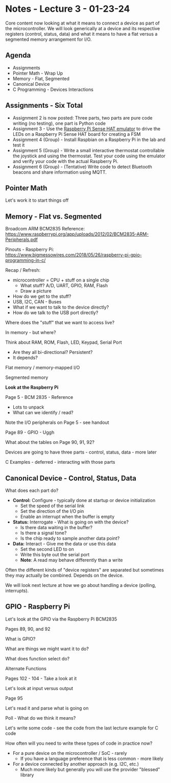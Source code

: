# Notes - Lecture 3 - 01-23-24

Core content now looking at what it means to connect a device as part of the microcontroller.  We will look generically at a device and its respective registers (control, status, data) and what it means to have a flat versus a segmented memory arrangement for I/O.  

## Agenda

* Assignments
* Pointer Math - Wrap Up
* Memory - Flat, Segmented
* Canonical Device
* C Programming - Devices Interactions

## Assignments - Six Total

* Assignment 2 is now posted: Three parts, two parts are pure code writing (no testing), one part is Python code
* Assignment 3 - Use the [Raspberry Pi Sense HAT emulator](https://trinket.io/sense-hat) to drive the LEDs on a Raspberry Pi Sense HAT board for creating a FSM
* Assignment 4 (Group) - Install Raspbian on a Raspberry Pi in the lab and test it
* Assignment 5 (Group) - Write a small interactive thermostat controllable the joystick and using the thermostat.  Test your code using the emulator and verify your code with the actual Raspberry Pi. 
* Assignment 6 (Group) - (Tentative) Write code to detect Bluetooth beacons and share information using MQTT.  

## Pointer Math

Let's work it to start things off

## Memory - Flat vs. Segmented

Broadcom ARM BCM2835 Reference: https://www.raspberrypi.org/app/uploads/2012/02/BCM2835-ARM-Peripherals.pdf

Pinouts - Raspberry Pi: https://www.bigmessowires.com/2018/05/26/raspberry-pi-gpio-programming-in-c/

Recap / Refresh:
* microcontroller = CPU + stuff on a single chip
   * What stuff? A/D, UART, GPIO, RAM, Flash
   * Draw a picture
* How do we get to the stuff?
* USB, I2C, CAN - Buses
* What if we want to talk to the device directly?
* How do we talk to the USB port directly?

Where does the "stuff" that we want to access live?

In memory - but where?

Think about RAM, ROM, Flash, LED, Keypad, Serial Port
   * Are they all bi-directional? Persistent?
   * It depends?

Flat memory / memory-mapped I/O

Segmented memory

**Look at the Raspberry Pi** 

Page 5 - BCM 2835 - Reference
   * Lots to unpack
   * What can we identify / read? 

Note the I/O peripherals on Page 5 - see handout

Page 89 - GPIO - Uggh

What about the tables on Page 90, 91, 92?

Devices are going to have three parts - control, status, data - more later

C Examples - deferred - interacting with those parts

## Canonical Device - Control, Status, Data

What does each part do?

* **Control:** Configure - typically done at startup or device initialization
   * Set the speed of the serial link
   * Set the direction of the I/O pin
   * Enable an interrupt when the buffer is empty
* **Status:** Interrogate - What is going on with the device?
   * Is there data waiting in the buffer?
   * Is there a signal tone?
   * Is the chip ready to sample another data point?
* **Data:** Interact - Give me the data or use this data
   * Set the second LED to on
   * Write this byte out the serial port
   * **Note**: A read may behave differently than a write

Often the different kinds of "device registers" are separated but sometimes they may actually be combined.  Depends on the device.  

We will look next lecture at how we go about handling a device (polling, interrupts).  

## GPIO - Raspberry Pi

Let's look at the GPIO via the Raspberry Pi BCM2835

Pages 89, 90, and 92

What is GPIO?

What are things we might want it to do?

What does function select do?

Alternate Functions

Pages 102 - 104 - Take a look at it

Let's look at input versus output

Page 95 

Let's read it and parse what is going on

Poll - What do we think it means?

Let's write some code - see the code from the last lecture example for C code

How often will you need to write these types of code in practice now?

* For a pure device on the microcontroller / SoC - rarely
   * If you have a language preference that is less common - more likely
* For a device connected by another approach (e.g. I2C, etc.)
   * Much more likely but generally you will use the provider "blessed" library







